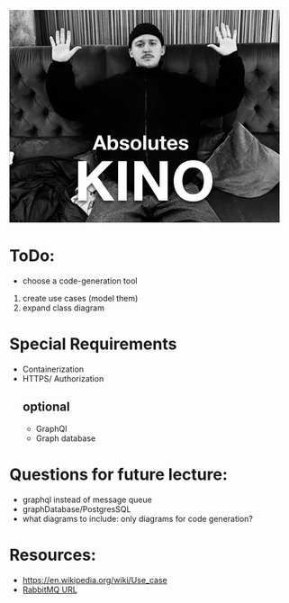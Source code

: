 ![ABSOLUT KINO](src/main/resources/KINO.webp)

# ToDo:

- choose a code-generation tool
1. create use cases (model them)
2. expand class diagram

# Special Requirements
- Containerization
- HTTPS/ Authorization
  ## optional
  - GraphQl
  - Graph database

# Questions for future lecture:
- graphql instead of message queue
- graphDatabase/PostgresSQL
- what diagrams to include: only diagrams for code generation?

# Resources:

- https://en.wikipedia.org/wiki/Use_case
- [RabbitMQ URL](http://localhost:15672/#/)